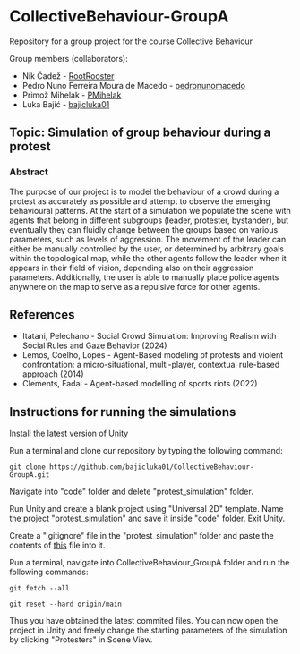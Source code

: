 # CollectiveBehaviour-GroupA
Repository for a group project for the course Collective Behaviour




Group members (collaborators):
- Nik Čadež - [RootRooster](https://github.com/RootRooster) 
- Pedro Nuno Ferreira Moura de Macedo - [pedronunomacedo](https://github.com/pedronunomacedo) 
- Primož Mihelak - [PMihelak](https://github.com/PMihelak) 
- Luka Bajić - [bajicluka01](https://github.com/bajicluka01) 




## Topic: Simulation of group behaviour during a protest



### Abstract

The purpose of our project is to model the behaviour of a crowd during a protest as accurately as possible and attempt to observe the emerging behavioural patterns. At the start of a simulation we populate the scene with agents that belong in different subgroups (leader, protester, bystander), but eventually they can fluidly change between the groups based on various parameters, such as levels of aggression. The movement of the leader can either be manually controlled by the user, or determined by arbitrary goals within the topological map, while the other agents follow the leader when it appears in their field of vision, depending also on their aggression parameters. Additionally, the user is able to manually place police agents anywhere on the map to serve as a repulsive force for other agents. 


## References

- Itatani, Pelechano - Social Crowd Simulation: Improving Realism with Social Rules and Gaze Behavior (2024)
- Lemos, Coelho, Lopes - Agent-Based modeling of protests and violent confrontation: a micro-situational, multi-player, contextual rule-based approach (2014)
- Clements, Fadai - Agent-based modelling of sports riots (2022)




## Instructions for running the simulations

Install the latest version of [Unity](https://unity.com/download)

Run a terminal and clone our repository by typing the following command:
```
git clone https://github.com/bajicluka01/CollectiveBehaviour-GroupA.git
```

Navigate into "code" folder and delete "protest_simulation" folder.

Run Unity and create a blank project using "Universal 2D" template. Name the project "protest_simulation" and save it inside "code" folder. Exit Unity.

Create a ".gitignore" file in the "protest_simulation" folder and paste the contents of [this](https://github.com/bajicluka01/CollectiveBehaviour-GroupA/blob/main/code/protest_simulation/.gitignore) file into it.

Run a terminal, navigate into CollectiveBehaviour_GroupA folder and run the following commands:
```
git fetch --all
```

```
git reset --hard origin/main
```

Thus you have obtained the latest commited files. You can now open the project in Unity and freely change the starting parameters of the simulation by clicking "Protesters" in Scene View.
